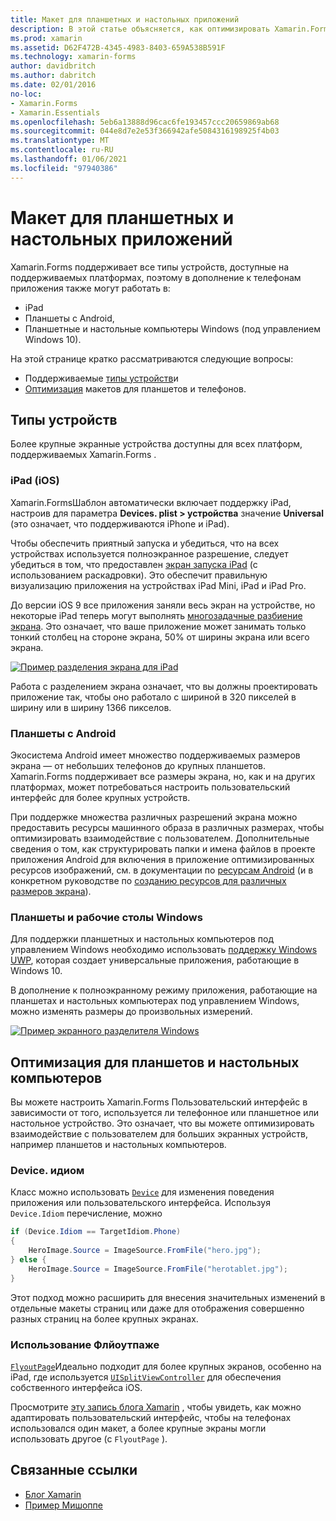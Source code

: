 ```yaml
---
title: Макет для планшетных и настольных приложений
description: В этой статье объясняется, как оптимизировать Xamarin.Forms макеты приложений для планшетов, а не для телефонов.
ms.prod: xamarin
ms.assetid: D62F472B-4345-4983-8403-659A538B591F
ms.technology: xamarin-forms
author: davidbritch
ms.author: dabritch
ms.date: 02/01/2016
no-loc:
- Xamarin.Forms
- Xamarin.Essentials
ms.openlocfilehash: 5eb6a13888d96cac6fe193457ccc20659869ab68
ms.sourcegitcommit: 044e8d7e2e53f366942afe5084316198925f4b03
ms.translationtype: MT
ms.contentlocale: ru-RU
ms.lasthandoff: 01/06/2021
ms.locfileid: "97940386"
---
```

# <a name="layout-for-tablet-and-desktop-apps"></a>Макет для планшетных и настольных приложений

Xamarin.Forms поддерживает все типы устройств, доступные на поддерживаемых платформах, поэтому в дополнение к телефонам приложения также могут работать в:

- iPad
- Планшеты с Android,
- Планшетные и настольные компьютеры Windows (под управлением Windows 10).

На этой странице кратко рассматриваются следующие вопросы:

- Поддерживаемые [типы устройств](#device-types)и
- [Оптимизация](#optimize-for-tablet-and-desktop) макетов для планшетов и телефонов.

## <a name="device-types"></a>Типы устройств

Более крупные экранные устройства доступны для всех платформ, поддерживаемых Xamarin.Forms .

### <a name="ipads-ios"></a>iPad (iOS)

Xamarin.FormsШаблон автоматически включает поддержку iPad, настроив для параметра **Devices. plist > устройства** значение **Universal** (это означает, что поддерживаются iPhone и iPad).

Чтобы обеспечить приятный запуска и убедиться, что на всех устройствах используется полноэкранное разрешение, следует убедиться в том, что предоставлен [экран запуска iPad](~/ios/app-fundamentals/images-icons/launch-screens.md) (с использованием раскадровки). Это обеспечит правильную визуализацию приложения на устройствах iPad Mini, iPad и iPad Pro.

До версии iOS 9 все приложения заняли весь экран на устройстве, но некоторые iPad теперь могут выполнять [многозадачные разбиение экрана](~/ios/platform/multitasking.md).
Это означает, что ваше приложение может занимать только тонкий столбец на стороне экрана, 50% от ширины экрана или всего экрана.

[![Пример разделения экрана для iPad](tablet-images/ipad-sml.png)](tablet-images/ipad.png#lightbox "Пример разделения экрана для iPad")

Работа с разделением экрана означает, что вы должны проектировать приложение так, чтобы оно работало с шириной в 320 пикселей в ширину или в ширину 1366 пикселов.

### <a name="android-tablets"></a>Планшеты с Android

Экосистема Android имеет множество поддерживаемых размеров экрана — от небольших телефонов до крупных планшетов. Xamarin.Forms поддерживает все размеры экрана, но, как и на других платформах, может потребоваться настроить пользовательский интерфейс для более крупных устройств.

При поддержке множества различных разрешений экрана можно предоставить ресурсы машинного образа в различных размерах, чтобы оптимизировать взаимодействие с пользователем.
Дополнительные сведения о том, как структурировать папки и имена файлов в проекте приложения Android для включения в приложение оптимизированных ресурсов изображений, см. в документации по [ресурсам Android](~/android/app-fundamentals/resources-in-android/index.md) (и в конкретном руководстве по [созданию ресурсов для различных размеров экрана](~/android/app-fundamentals/resources-in-android/resources-for-varying-screens.md)).

### <a name="windows-tablets-and-desktops"></a>Планшеты и рабочие столы Windows

Для поддержки планшетных и настольных компьютеров под управлением Windows необходимо использовать [поддержку Windows UWP](~/xamarin-forms/platform/windows/installation/index.md), которая создает универсальные приложения, работающие в Windows 10.

В дополнение к полноэкранному режиму приложения, работающие на планшетах и настольных компьютерах под управлением Windows, можно изменять размеры до произвольных измерений.

[![Пример экранного разделителя Windows](tablet-images/splitscreen-sml.png)](tablet-images/splitscreen.png#lightbox "Пример экранного разделителя Windows")

## <a name="optimize-for-tablet-and-desktop"></a>Оптимизация для планшетов и настольных компьютеров

Вы можете настроить Xamarin.Forms Пользовательский интерфейс в зависимости от того, используется ли телефонное или планшетное или настольное устройство. Это означает, что вы можете оптимизировать взаимодействие с пользователем для больших экранных устройств, например планшетов и настольных компьютеров.

### <a name="deviceidiom"></a>Device. идиом

Класс можно использовать [`Device`](~/xamarin-forms/platform/device.md) для изменения поведения приложения или пользовательского интерфейса. Используя `Device.Idiom` перечисление, можно

```csharp
if (Device.Idiom == TargetIdiom.Phone)
{
    HeroImage.Source = ImageSource.FromFile("hero.jpg");
} else {
    HeroImage.Source = ImageSource.FromFile("herotablet.jpg");
}
```

Этот подход можно расширить для внесения значительных изменений в отдельные макеты страниц или даже для отображения совершенно разных страниц на более крупных экранах.

### <a name="leverage-flyoutpage"></a>Использование Флйоутпаже

[`FlyoutPage`](xref:Xamarin.Forms.FlyoutPage)Идеально подходит для более крупных экранов, особенно на iPad, где используется [`UISplitViewController`](xref:UIKit.UISplitViewController) для обеспечения собственного интерфейса iOS.

Просмотрите [эту запись блога Xamarin](https://devblogs.microsoft.com/xamarin/bringing-xamarin-forms-apps-to-tablets/) , чтобы увидеть, как можно адаптировать пользовательский интерфейс, чтобы на телефонах использовался один макет, а более крупные экраны могли использовать другое (с `FlyoutPage` ).

## <a name="related-links"></a>Связанные ссылки

- [Блог Xamarin](https://devblogs.microsoft.com/xamarin/bringing-xamarin-forms-apps-to-tablets/)
- [Пример Мишоппе](https://github.com/jamesmontemagno/myshoppe)
